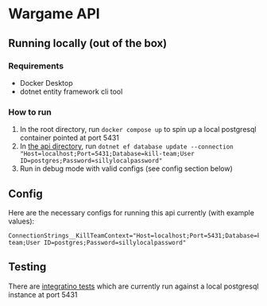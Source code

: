 # Wargame API

## Running locally (out of the box)
### Requirements
* Docker Desktop
* dotnet entity framework cli tool

### How to run
1. In the root directory, run ```docker compose up``` to spin up a local postgresql container pointed at port 5431
2. In [the api directory](./src/WargameApi), run ```dotnet ef database update --connection "Host=localhost;Port=5431;Database=kill-team;User ID=postgres;Password=sillylocalpassword"```
3. Run in debug mode with valid configs (see config section below)

## Config
Here are the necessary configs for running this api currently (with example values):
```
ConnectionStrings__KillTeamContext="Host=localhost;Port=5431;Database=kill-team;User ID=postgres;Password=sillylocalpassword"
```

## Testing
There are [integratino tests](./test/IntegrationTests) which are currently run against a local postgresql instance at port 5431